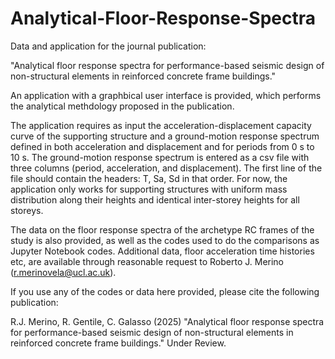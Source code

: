 # Analytical-Floor-Response-Spectra
Data and application for the journal publication: 

"Analytical floor response spectra for performance-based seismic design of non-structural elements in reinforced concrete frame buildings."  

An application with a graphbical user interface is provided, which performs the analytical methdology proposed in the publication.

The application requires as input the acceleration-displacement capacity curve of the supporting structure and a ground-motion response spectrum defined in both acceleration and displacement and for periods from 0 s to 10 s. The ground-motion response spectrum is entered as a csv file with three columns (period, acceleration, and displacement). The first line of the file should contain the headers: T, Sa, Sd in that order. For now, the application only works for supporting structures with uniform mass distribution along their heights and identical inter-storey heights for all storeys. 

The data on the floor response spectra of the archetype RC frames of the study is also provided, as well as the codes used to do the comparisons as Jupyter Notebook codes. Additional data, floor acceleration time histories etc, are available through reasonable request to Roberto J. Merino (r.merinovela@ucl.ac.uk).

If you use any of the codes or data here provided, please cite the following publication:

R.J. Merino, R. Gentile, C. Galasso (2025) "Analytical floor response spectra for performance-based seismic design of non-structural elements in reinforced concrete frame buildings." Under Review. 




